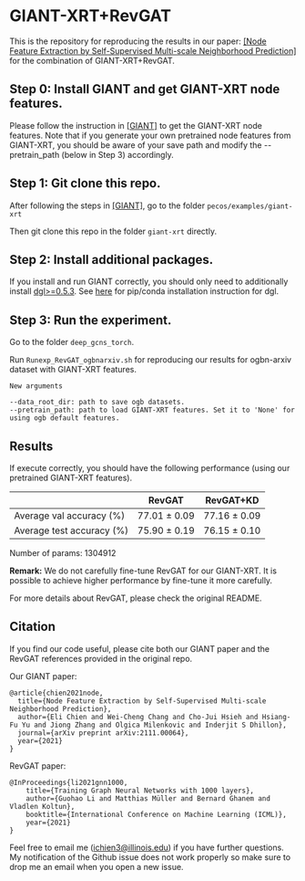 # GIANT-XRT+RevGAT

This is the repository for reproducing the results in our paper: [[Node Feature Extraction by Self-Supervised Multi-scale Neighborhood Prediction]](https://arxiv.org/pdf/2111.00064.pdf) for the combination of GIANT-XRT+RevGAT.

## Step 0: Install GIANT and get GIANT-XRT node features.
Please follow the instruction in [[GIANT]](https://github.com/amzn/pecos/tree/mainline/examples/giant-xrt) to get the GIANT-XRT node features. Note that if you generate your own pretrained node features from GIANT-XRT, you should be aware of your save path and modify the --pretrain_path (below in Step 3) accordingly.

## Step 1: Git clone this repo.
After following the steps in [[GIANT]](https://github.com/amzn/pecos/tree/mainline/examples/giant-xrt), go to the folder
`pecos/examples/giant-xrt`

Then git clone this repo in the folder `giant-xrt` directly.

## Step 2: Install additional packages.
If you install and run GIANT correctly, you should only need to additionally install [dgl>=0.5.3](https://github.com/dmlc/dgl). See [here](https://www.dgl.ai/pages/start.html) for pip/conda installation instruction for dgl.

## Step 3: Run the experiment.
Go to the folder `deep_gcns_torch`.

Run `Runexp_RevGAT_ogbnarxiv.sh` for reproducing our results for ogbn-arxiv dataset with GIANT-XRT features.

```
New arguments

--data_root_dir: path to save ogb datasets.
--pretrain_path: path to load GIANT-XRT features. Set it to 'None' for using ogb default features.
``` 

## Results
If execute correctly, you should have the following performance (using our pretrained GIANT-XRT features).

|  | RevGAT | RevGAT+KD |
|---|---|---|
| Average val accuracy (%) | 77.01 ± 0.09 | 77.16 ± 0.09 |
| Average test accuracy (%) | 75.90 ± 0.19 | 76.15 ± 0.10 |

Number of params: 1304912

**Remark:** We do not carefully fine-tune RevGAT for our GIANT-XRT. It is possible to achieve higher performance by fine-tune it more carefully.

For more details about RevGAT, please check the original README.

## Citation
If you find our code useful, please cite both our GIANT paper and the RevGAT references provided in the original repo.

Our GIANT paper:
```
@article{chien2021node,
  title={Node Feature Extraction by Self-Supervised Multi-scale Neighborhood Prediction},
  author={Eli Chien and Wei-Cheng Chang and Cho-Jui Hsieh and Hsiang-Fu Yu and Jiong Zhang and Olgica Milenkovic and Inderjit S Dhillon},
  journal={arXiv preprint arXiv:2111.00064},
  year={2021}
}
```

RevGAT paper:

```
@InProceedings{li2021gnn1000,
    title={Training Graph Neural Networks with 1000 layers},
    author={Guohao Li and Matthias Müller and Bernard Ghanem and Vladlen Koltun},
    booktitle={International Conference on Machine Learning (ICML)},
    year={2021}
}
```

Feel free to email me (ichien3@illinois.edu) if you have further questions. My notification of the Github issue does not work properly so make sure to drop me an email when you open a new issue.
